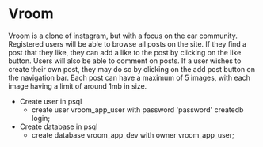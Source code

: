 # Vroom

Vroom is a clone of instagram, but with a focus on the car community.  Registered users will be able to browse all posts on the site.  If they find a post that they like, they can add a like to the post by clicking on the like button.  Users will also be able to comment on posts.  If a user wishes to create their own post, they may do so by clicking on the add post button on the navigation bar.  Each post can have a maximum of 5 images, with each image having a limit of around 1mb in size.


* Create user in psql
  - create user vroom_app_user with password 'password' createdb login;
* Create database in psql
  - create database vroom_app_dev with owner vroom_app_user;
